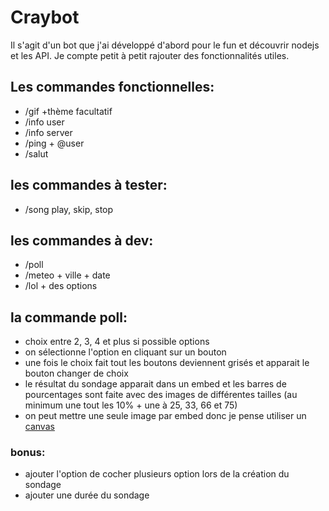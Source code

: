 # Craybot
Il s'agit d'un bot que j'ai développé d'abord pour le fun et découvrir nodejs et les API. Je compte petit à petit rajouter des fonctionnalités utiles.
## Les commandes fonctionnelles:
- /gif +thème facultatif
- /info user
- /info server
- /ping + @user
- /salut

## les commandes à tester:
- /song play, skip, stop

## les commandes à dev:
- /poll
- /meteo + ville + date
- /lol + des options



## la commande poll:
- choix entre 2, 3, 4 et plus si possible options
- on sélectionne l'option en cliquant sur un bouton
- une fois le choix fait tout les boutons deviennent grisés et apparait le bouton changer de choix
- le résultat du sondage apparait dans un embed et les barres de pourcentages sont faite avec des images de différentes tailles (au minimum une tout les 10% + une à 25, 33, 66 et 75)
- on peut mettre une seule image par embed donc je pense utiliser un [canvas](https://www.npmjs.com/package/canvas)
### bonus:
- ajouter l'option de cocher plusieurs option lors de la création du sondage
- ajouter une durée du sondage
